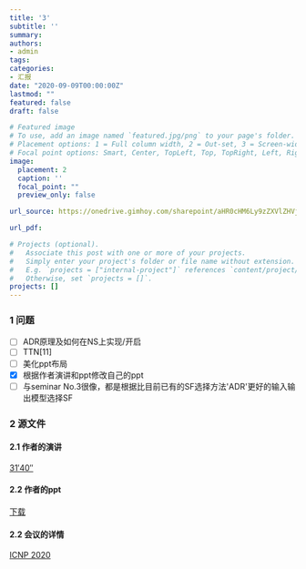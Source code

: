 ```yaml
---
title: '3'
subtitle: ''
summary: 
authors:
- admin
tags:
categories:
- 汇报
date: "2020-09-09T00:00:00Z"
lastmod: ""
featured: false
draft: false

# Featured image
# To use, add an image named `featured.jpg/png` to your page's folder.
# Placement options: 1 = Full column width, 2 = Out-set, 3 = Screen-width
# Focal point options: Smart, Center, TopLeft, Top, TopRight, Left, Right, BottomLeft, Bottom, BottomRight
image:
  placement: 2
  caption: ''
  focal_point: ""
  preview_only: false

url_source: https://onedrive.gimhoy.com/sharepoint/aHR0cHM6Ly9zZXVlZHVjbjEtbXkuc2hhcmVwb2ludC5jb20vOmI6L2cvcGVyc29uYWwvMjIwMjA0NjAxX3NldV9lZHVfY24vRVRIb2JKYTJNRjVQak44Q1RqQkswbHdCQmo1V3NOdTNMczBHVlJ3ZWFzZWZjZz9lPU5rTU1uMA==.mp3

url_pdf: 

# Projects (optional).
#   Associate this post with one or more of your projects.
#   Simply enter your project's folder or file name without extension.
#   E.g. `projects = ["internal-project"]` references `content/project/deep-learning/index.md`.
#   Otherwise, set `projects = []`.
projects: []
---
```


### 1 问题

- [ ] ADR原理及如何在NS上实现/开启
- [ ] TTN[11]
- [ ] 美化ppt布局
- [x] 根据作者演讲和ppt修改自己的ppt
- [ ] 与seminar No.3很像，都是根据比目前已有的SF选择方法'ADR'更好的输入输出模型选择SF

<!--more-->

### 2 源文件


#### 2.1 作者的演讲
[31′40″](https://www.youtube.com/watch?v=-z16odpf_eg&feature=youtu.be)

#### 2.2 作者的ppt
[下载](https://onedrive.gimhoy.com/sharepoint/aHR0cHM6Ly9zZXVlZHVjbjEtbXkuc2hhcmVwb2ludC5jb20vOmI6L2cvcGVyc29uYWwvMjIwMjA0NjAxX3NldV9lZHVfY24vRWExWHZzd0V0dGxEazVjdkc1dDhmTVlCaDFwUm5XbUxLdnA1QzQzWmYyUW9vdz9lPWFCT3RvbA==.mp3)

#### 2.2 会议的详情 
[ICNP 2020](https://icnp20.cs.ucr.edu/program.html#posterdemo)

